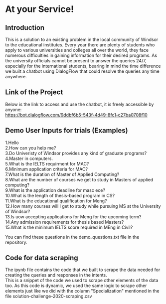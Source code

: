 # At your Service!

## Introduction
This is a solution to an existing problem in the local community of Windsor to the educational institutes. Every year there are plenty of students who apply to various universities and colleges all over the world, they face numerous difficulties in gaining information for their desired programs. As the university officials cannot be present to answer the queries 24/7, especially for the international students, bearing in mind the time difference we built a chatbot using DialogFlow that could resolve the queries any time anywhere.  

## Link of the Project  
Below is the link to access and use the chatbot, it is freely accessible by anyone:  
https://bot.dialogflow.com/9ddbf6b5-543f-4d49-8fc1-c27ba0708f10

## Demo User Inputs for trials (Examples)

1.Hello  
2.How can you help me?  
3.Do Univeristy of Windsor provides any kind of graduate programs?  
4.Master in computers.  
5.What is the IELTS requirment for MAC?  
6.Minimum application criteria for MAC?  
7.What is the duration of Master of Applied Computing?  
8.What are the number of courses we get to study in Masters of applied computing?  
9.What is the application deadline for masc ece?  
10.What is the length of thesis-based program in CS?  
11.What is the educational qualification for Meng?  
12.How many courses will I get to study while pursuing MS at the University of Windsor?  
13.Is uow accepting applications for Meng for the upcoming term?  
14.Any admission requirements for thesis based Masters?  
15.What is the minimum IELTS score required in MEng in Civil?  

You can find these questions in the demo_questions.txt file in the repository.  

## Code for data scraping  

The ipynb file contains the code that we built to scrape the data needed for creating the queries and responses in the intents.  
This is a snippet of the code we used to scrape other elements of the data too. As this code is dynamic, we used the same logic to scrape other elements just like we did with the column "Specialization" mentioned in the file solution-challenge-2020-scraping.csv
